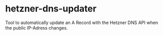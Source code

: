 # hetzner-dns-updater
Tool to automatically update an A Record with the Hetzner DNS API when the public IP-Adress changes.

